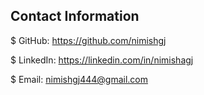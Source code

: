 ## Contact Information

$ GitHub: https://github.com/nimishgj

$ LinkedIn: https://linkedin.com/in/nimishagj

$ Email: nimishgj444@gmail.com
